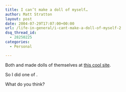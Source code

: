 ```yaml
---
title: I can’t make a doll of myself…
author: Matt Stratton
layout: post
date: 2004-07-29T17:07:00+00:00
url: /life-in-general/i-cant-make-a-doll-of-myself-2
dsq_thread_id:
  - 28250225
categories:
  - Personal

---
```

Both and made dolls of themselves at <a href="https://elouai.com/doll-makers/candybar-doll-maker.php" target="_blank">this cool site</a>.

So I did one of .

What do you think?